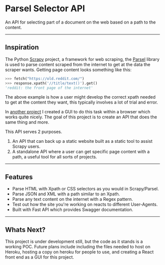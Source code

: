 # Parsel Selector API
An API for selecting part of a document on the web based on a path to the content. 

---
## Inspiration

The Python [Scrapy](https://scrapy.org/) project, a framework for web scraping, the [Parsel](https://pypi.org/project/parsel/) library is used to parse content scraped from the internet to get at the data the scraper wants. Getting page content looks something like this:
```python
>>> fetch("https://old.reddit.com/")
>>> response.xpath('//title/text()').get()
'reddit: the front page of the internet'
```

The above example is how a user might develop the correct xpath needed to get at the content they want, this typically involves a lot of trial and error. 

In [another project](https://html-notifier.herokuapp.com/explore/) I created a GUI to do this task within a browser which works quite nicely. The goal of this project is to create an API that does the same thing and more. 

This API serves 2 purposes.
1. An API that can back up a static website built as a static tool to assist Scrapy users.
2. A standalone API where a user can get specific page content with a path, a useful tool for all sorts of projects. 
---
## Features

- Parse HTML with Xpath or CSS selectors as you would in Scrapy/Parsel.
- Parse JSON and XML with a path similar to an Xpath.
- Parse any text content on the internet with a Regex pattern.
- Test out how the site you're working on reacts to different User-Agents.
- Built with Fast API which provides Swagger documentation.


---
## Whats Next?
This project is under development still, but the code as it stands is a working POC. Future plans include including the files needed to host on Heroku, hosting a copy on heroku for people to use, and creating a React front end as a GUI for this project.